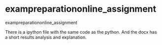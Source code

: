 # exampreparationonline_assignment
exampreparationonline_assignment

There is a ipython file with the same code as the python. And the docx has a short results analysis and explanation.
